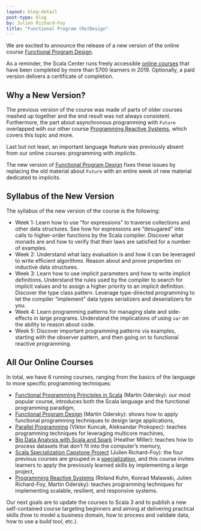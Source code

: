 ```yaml
---
layout: blog-detail
post-type: blog
by: Julien Richard-Foy
title: "Functional Program (Re)Design"
---
```


We are excited to announce the release of a new version of the online course
[Functional Program Design].

As a reminder, the Scala Center runs freely accessible [online courses] that have
been completed by more than 5700 learners in 2019. Optionally, a paid version
delivers a certificate of completion.

## Why a New Version?

The previous version of the course was made of parts of older courses mashed
up together and the end result was not always consistent. Furthermore, the
part about asynchronous programming with `Future` overlapped with our other
course [Programming Reactive Systems], which covers this topic and more.

Last but not least, an important language feature was previously absent from our
online courses: programming with _implicits_.

The new version of [Functional Program Design] fixes these issues by replacing
the old material about `Future` with an entire week of new material dedicated to
implicits.

## Syllabus of the New Version

The syllabus of the new version of the course is the following:

- Week 1: Learn how to use “for expressions” to traverse collections and other data
  structures. See how for expressions are “desugared” into calls to higher-order
  functions by the Scala compiler. Discover what monads are and how to verify that
  their laws are satisfied for a number of examples.
- Week 2: Understand what lazy evaluation is and how it can be leveraged to write
  efficient algorithms. Reason about and prove properties on inductive data structures.
- Week 3: Learn how to use implicit parameters and how to write implicit definitions.
  Understand the rules used by the compiler to search for implicit values and to
  assign a higher priority to an implicit definition. Discover the type class pattern.
  Leverage type-directed programming to let the compiler “implement” data types
  serializers and deserializers for you.
- Week 4: Learn programming patterns for managing state and side-effects in large
  programs. Understand the implications of using `var` on the ability to reason about
  code.
- Week 5: Discover important programming patterns via examples, starting with the
  observer pattern, and then going on to functional reactive programming.

## All Our Online Courses

In total, we have 6 running courses, ranging from the basics of the language to more specific
programming techniques:

- [Functional Programming Principles in Scala] (Martin Odersky): our most popular course,
  introduces both the Scala language and the functional programming paradigm,
- [Functional Program Design] (Martin Odersky): shows how to apply functional programming
  techniques to design large applications,
- [Parallel Programming] (Viktor Kuncak, Aleksandar Prokopec): teaches programming techniques
  for leveraging multicore machines,
- [Big Data Analysis with Scala and Spark] (Heather Miller): teaches how to process datasets
  that don’t fit into the computer’s memory,
- [Scala Specialization Capstone Project] (Julien Richard-Foy): the four previous courses
  are grouped in a [specialization], and this course invites learners to apply the previously
  learned skills by implementing a large project,
- [Programming Reactive Systems] (Roland Kuhn, Konrad Malawski, Julien Richard-Foy, Martin
  Odersky): teaches programming techniques for implementing scalable, resilient, and responsive systems.

Our next goals are to update the courses to Scala 3 and to publish a new self-contained
course targeting beginners and aiming at delivering practical skills (how to model a
business domain, how to process and validate data, how to use a build tool, etc.).

[online courses]: https://docs.scala-lang.org/learn.html
[Functional Programming Principles in Scala]: https://www.coursera.org/learn/scala-functional-programming
[Functional Program Design]: https://www.coursera.org/learn/scala-functional-program-design
[Parallel Programming]: https://www.coursera.org/learn/scala-parallel-programming
[Big Data Analysis with Scala and Spark]: https://www.coursera.org/learn/scala-spark-big-data
[Scala Specialization Capstone Project]: https://www.coursera.org/learn/scala-capstone/
[specialization]: https://www.coursera.org/specializations/scala
[Programming Reactive Systems]: https://www.edx.org/course/programming-reactive-systems
